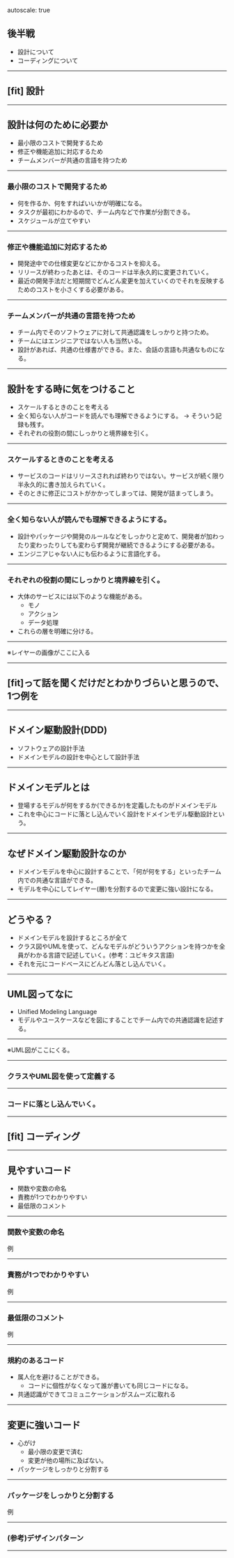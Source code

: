 autoscale: true

## 後半戦
- 設計について
- コーディングについて

---

## [fit] 設計

---

## 設計は何のために必要か
- 最小限のコストで開発するため
- 修正や機能追加に対応するため
- チームメンバーが共通の言語を持つため

---

### 最小限のコストで開発するため
- 何を作るか、何をすればいいかが明確になる。
- タスクが最初にわかるので、チーム内などで作業が分割できる。
- スケジュールが立てやすい

---

### 修正や機能追加に対応するため
- 開発途中での仕様変更などにかかるコストを抑える。
- リリースが終わったあとは、そのコードは半永久的に変更されていく。
- 最近の開発手法だと短期間でどんどん変更を加えていくのでそれを反映するためのコストを小さくする必要がある。

---

### チームメンバーが共通の言語を持つため
- チーム内でそのソフトウェアに対して共通認識をしっかりと持つため。
- チームにはエンジニアではない人も当然いる。
- 設計があれば、共通の仕様書ができる。また、会話の言語も共通なものになる。

---

## 設計をする時に気をつけること
- スケールするときのことを考える
- 全く知らない人がコードを読んでも理解できるようにする。
-> そういう記録も残す。
- それぞれの役割の間にしっかりと境界線を引く。

---

### スケールするときのことを考える
- サービスのコードはリリースされれば終わりではない。サービスが続く限り半永久的に書き加えられていく。
- そのときに修正にコストがかかってしまっては、開発が詰まってしまう。

---

### 全く知らない人が読んでも理解できるようにする。
- 設計やパッケージや開発のルールなどをしっかりと定めて、開発者が加わったり変わったりしても変わらず開発が継続できるようにする必要がある。
- エンジニアじゃない人にも伝わるように言語化する。

---

### それぞれの役割の間にしっかりと境界線を引く。
- 大体のサービスには以下のような機能がある。
  - モノ
  - アクション
  - データ処理
- これらの層を明確に分ける。

---

※レイヤーの画像がここに入る

---

## [fit]って話を聞くだけだとわかりづらいと思うので、1つ例を

---

## ドメイン駆動設計(DDD)
- ソフトウェアの設計手法
- ドメインモデルの設計を中心として設計手法

---

## ドメインモデルとは
- 登場するモデルが何をするか(できるか)を定義したものがドメインモデル
- これを中心にコードに落とし込んでいく設計をドメインモデル駆動設計という。

---

## なぜドメイン駆動設計なのか
- ドメインモデルを中心に設計することで、「何が何をする」といったチーム内での共通な言語ができる。
- モデルを中心にしてレイヤー(層)を分割するので変更に強い設計になる。

---

## どうやる？
- ドメインモデルを設計するところが全て
- クラス図やUMLを使って、どんなモデルがどういうアクションを持つかを全員がわかる言語で記述していく。(参考：ユビキタス言語)
- それを元にコードベースにどんどん落とし込んでいく。

---

## UML図ってなに
- Unified Modeling Language
- モデルやユースケースなどを図にすることでチーム内での共通認識を記述する。

---

※UML図がここにくる。

---


### クラスやUML図を使って定義する

---

### コードに落とし込んでいく。

---

## [fit] コーディング

---

## 見やすいコード
- 関数や変数の命名
- 責務が1つでわかりやすい
- 最低限のコメント

---

### 関数や変数の命名

例

---

### 責務が1つでわかりやすい

例

---

### 最低限のコメント
例

---

### 規約のあるコード
- 属人化を避けることができる。
  - コードに個性がなくなって誰が書いても同じコードになる。
- 共通認識ができてコミュニケーションがスムーズに取れる

---

## 変更に強いコード
- 心がけ
  - 最小限の変更で済む
  - 変更が他の場所に及ばない。
- パッケージをしっかりと分割する

---

### パッケージをしっかりと分割する
例

---

### (参考)デザインパターン

---
